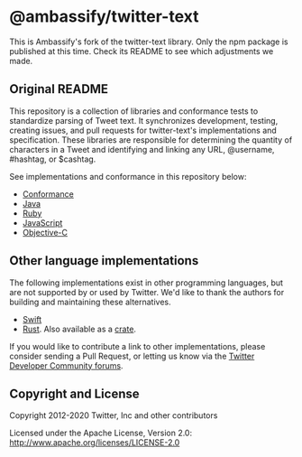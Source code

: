 # @ambassify/twitter-text

This is Ambassify's fork of the twitter-text library. Only the npm package is published at this time. Check its README to see which adjustments we made.

## Original README

This repository is a collection of libraries and conformance tests to standardize parsing of Tweet text. It synchronizes development, testing, creating issues, and pull requests for twitter-text's implementations and specification. These libraries are responsible for determining the quantity of characters in a Tweet and identifying and linking any URL, @username, #hashtag, or $cashtag.

See implementations and conformance in this repository below:

* [Conformance](conformance)
* [Java](java)
* [Ruby](rb)
* [JavaScript](js)
* [Objective-C](objc)

## Other language implementations

The following implementations exist in other programming languages, but are not supported by or used by Twitter.
We'd like to thank the authors for building and maintaining these alternatives.

* [Swift](https://swiftpack.co/package/nysander/twitter-text)
* [Rust](https://github.com/sayrer/twitter-text). Also available as a [crate](https://crates.io/crates/twitter-text).

If you would like to contribute a link to other implementations, please consider sending a Pull Request, or letting us know via the [Twitter Developer Community forums](https://twittercommunity.com/c/libraries-and-sdks/63).

## Copyright and License

Copyright 2012-2020 Twitter, Inc and other contributors

Licensed under the Apache License, Version 2.0: http://www.apache.org/licenses/LICENSE-2.0
